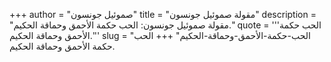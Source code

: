 +++
author = "صموئيل جونسون"
title = "مقولة صموئيل جونسون"
description = "مقولة صموئيل جونسون: الحب حكمة الأحمق وحماقة الحكيم."
quote = '''الحب حكمة الأحمق وحماقة الحكيم.'''
slug = "الحب-حكمة-الأحمق-وحماقة-الحكيم"
+++
الحب حكمة الأحمق وحماقة الحكيم.
